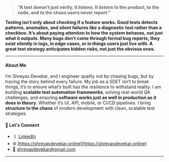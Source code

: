 
>**“A test doesn’t just verify, it listens. It listens to the product, to the code, and to the chaos users never report.”**


**Testing isn’t only about checking if a feature works. Good tests detects patterns, anomalies, and silent failures like a diagnostic tool rather than a checkbox. It’s about paying attention to how the system behaves, not just what it outputs. Many bugs don’t come through formal bug reports, they exist silently in logs, in edge cases, or in things users just live with. A great test strategy anticipates hidden risks, not just the obvious ones.**

---

#### About Me

I’m Shreyas Devekar, and I engineer quality not by chasing bugs, but by tracing the story behind every failure. My job as a SDET isn’t to break things, it’s to ensure what’s built has the resilience to withstand reality. I am building **scalable test automation frameworks**, solving real-world QA challenges, and ensuring **software works just as well in production as it does in theory**. Whether it’s UI, API, mobile, or CI/CD pipelines. I bring **structure to the chaos** of modern development with clean, scalable test strategies.

#### 💬 Let's Connect

- 🖇 [LinkedIn](https://www.linkedin.com/in/shreyas-devekar-446b9a12a/)
- 🌐 [https://shreyasdevekar.online](https://shreyasdevekar.online)
- 📧 [shreyasdevekar@gmail.com](mailto:shreyasdevekar@gmail.com)

---
